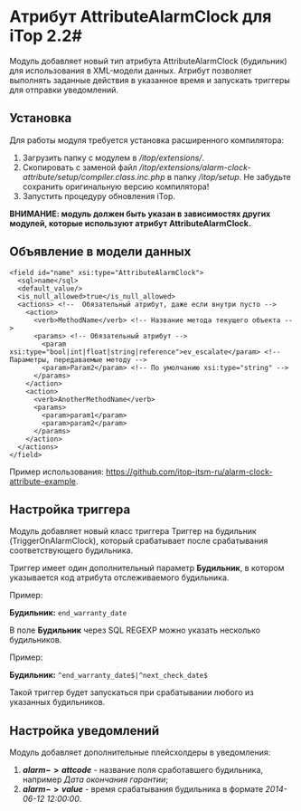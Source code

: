 # Атрибут AttributeAlarmClock для iTop 2.2#

Модуль добавляет новый тип атрибута AttributeAlarmClock (будильник) для использования в XML-модели данных. Атрибут позволяет выполнять заданные действия в указанное время и запускать триггеры для отправки уведомлений.

## Установка ##

Для работы модуля требуется установка расширенного компилятора:

1. Загрузить папку с модулем в */itop/extensions/*.
2. Скопировать с заменой файл */itop/extensions/alarm-clock-attribute/setup/compiler.class.inc.php* в папку */itop/setup*. Не забудьте сохранить оригинальную версию компилятора!
3. Запустить процедуру обновления iTop.

**ВНИМАНИЕ: модуль должен быть указан в зависимостях других модулей, которые используют атрибут AttributeAlarmClock.**

## Объявление в модели данных ##

```
<field id="name" xsi:type="AttributeAlarmClock">
  <sql>name</sql>
  <default_value/>
  <is_null_allowed>true</is_null_allowed>
  <actions> <!--  Обязательный атрибут, даже если внутри пусто -->
    <action>
      <verb>MethodName</verb> <!-- Название метода текущего объекта -->
      <params> <!-- Обязательный атрибут -->
        <param xsi:type="bool|int|float|string|reference">ev_escalate</param> <!-- Параметры, передаваемые методу -->
        <param>Param2</param> <!-- По умолчанию xsi:type="string" -->
      </params>
    </action>
    <action>
      <verb>AnotherMethodName</verb>
      <params>
        <param>param1</param>
        <param>param2</param>
      </params>
    </action>
  </actions>
</field>
```

Пример использования: https://github.com/itop-itsm-ru/alarm-clock-attribute-example.

## Настройка триггера ##

Модуль добавляет новый класс триггера Триггер на будильник (TriggerOnAlarmClock), который срабатывает после срабатывания соответствующего будильника.

Триггер имеет один дополнительный параметр **Будильник**, в котором указывается код атрибута отслеживаемого будильника.

Пример:

**Будильник:** `end_warranty_date`

В поле **Будильник** через SQL REGEXP можно указать несколько будильников.

Пример:

**Будильник:** `^end_warranty_date$|^next_check_date$`

Такой триггер будет запускаться при срабатывании любого из указанных будильников.

## Настройка уведомлений ##

Модуль добавляет дополнительные плейсхолдеры в уведомления:

1. **$alarm->attcode$** - название поля сработавшего будильника, например *Дата окончания гарантии*;
2. **$alarm->value$** - время срабатывания будильника в формате *2014-06-12 12:00:00*.

